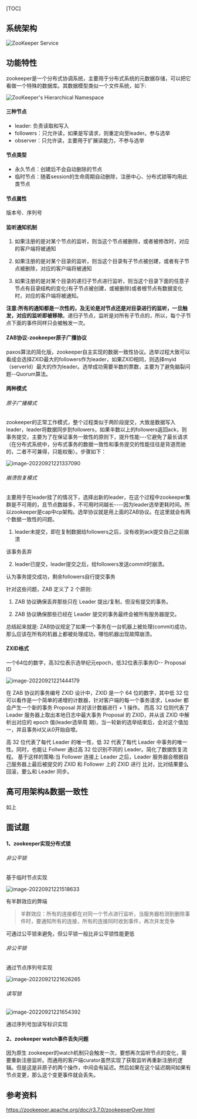 [TOC]

## 系统架构

![ZooKeeper Service](https://zookeeper.apache.org/doc/r3.8.0/images/zkservice.jpg)

## 功能特性

zookeeper是一个分布式协调系统，主要用于分布式系统的元数据存储，可以把它看做一个特殊的数据库。其数据模型类似一个文件系统，如下:

![ZooKeeper's Hierarchical Namespace](https://zookeeper.apache.org/doc/r3.8.0/images/zknamespace.jpg)

#### 三种节点

- leader: 负责读取和写入
- followers：只允许读，如果是写请求，则重定向至leader。参与选举
- observer：只允许读，主要用于扩展读能力，不参与选举

#### 节点类型

- 永久节点：创建后不会自动删除的节点
- 临时节点：随着session的生命周期自动删除，注册中心、分布式锁等均用此类节点

#### 节点属性

版本号、序列号

#### 监听通知机制

1. 如果注册的是对某个节点的监听，则当这个节点被删除，或者被修改时，对应的客户端将被通知
2. 如果注册的是对某个目录的监听，则当这个目录有子节点被创建，或者有子节点被删除，对应的客户端将被通知

3. 如果注册的是对某个目录的递归子节点进行监听，则当这个目录下面的任意子节点有目录结构的变化(有子节点被创建，或被删除)或者根节点有数据变化时，对应的客户端将被通知。

**注意:所有的通知都是一次性的，及无论是对节点还是对目录进行的监听，一旦触发，对应的监听即被移除**。递归子节点，监听是对所有子节点的，所以，每个子节点下面的事件同样只会被触发一次。

#### ZAB协议-zookeeper原子广播协议

paxos算法的简化版，zookeeper自主实现的数据一致性协议。选举过程大致可以看成会选择ZXID最大的followers作为leader，如果ZXID相同，则选择myid（serverId）最大的作为leader。选举成功需要半数的票数，主要为了避免脑裂问题--Quorum算法。

#### 两种模式

###### 原子广播模式

zookeeper的正常工作模式，整个过程类似于两阶段提交，大致是数据写入leader，leader将数据同步到followers，如果半数以上的followers返回ack，则事务提交，主要为了在保证事务一致性的原则下，提升性能---它避免了最长请求（在分布式系统中，分布式事务的数据一致性和事务提交的性能往往是背道而驰的，二者不可兼得，只能权衡）。步骤如下：

![image-20220921221337090](https://yusheng-picgo.oss-cn-beijing.aliyuncs.com/picgo/image-20220921221337090.png)

###### 崩溃恢复模式

主要用于在leader挂了的情况下，选择出新的leader，在这个过程中zookeeper集群是不可用的，且节点数越多，不可用时间越长----因为leader选举更耗时间。所以zookeeper是cap中cp架构。选举协议就是用上面的ZAB协议。在这里就会有两个数据一致性的问题。

1. leader未提交，即在复制数据给followers之后，没有收到ack提交自己之前崩溃

该事务丢弃

2. leader已提交，leader提交之后，给followers发送commit时崩溃。

认为事务提交成功，剩余followers自行提交事务

针对这些问题，ZAB 定义了 2 个原则:

1. ZAB 协议确保丢弃那些只在 Leader 提出/复制，但没有提交的事务。

2. ZAB 协议确保那些已经在 Leader 提交的事务最终会被所有服务器提交。

总结起来就是: ZAB协议规定了如果一个事务在一台机器上被处理(commit)成功，那么应该在所有的机器上都被处理成功，哪怕机器出现故障崩溃。

#### ZXID格式

一个64位的数字，高32位表示选举纪元epoch，低32位表示事务ID-- Proposal ID

![image-20220921221444179](https://yusheng-picgo.oss-cn-beijing.aliyuncs.com/picgo/image-20220921221444179.png)

在 ZAB 协议的事务编号 ZXID 设计中，ZXID 是一个 64 位的数字，其中低 32 位可以看作是一个简单的递增的计数器，针对客户端的每一个事务请求，Leader 都会产生一个新的事务 Proposal 并对该计数器进行 + 1 操作。
 而高 32 位则代表了 Leader 服务器上取出本地日志中最大事务 Proposal 的 ZXID，并从该 ZXID 中解析出对应的 epoch 值(leader选举周 期)，当一轮新的选举结束后，会对这个值加一，并且事务id又从0开始自增。

高 32 位代表了每代 Leader 的唯一性，低 32 代表了每代 Leader 中事务的唯一性。同时，也能让 Follwer 通过高 32 位识别不同的 Leader。简化了数据恢复流程。
 基于这样的策略:当 Follower 连接上 Leader 之后，Leader 服务器会根据自己服务器上最后被提交的 ZXID 和 Follower 上的 ZXID 进行 比对，比对结果要么回滚，要么和 Leader 同步。

## 高可用架构&数据一致性

如上

## 面试题

#### 1、zookeeper实现分布式锁

###### 非公平锁

基于临时节点实现

![image-20220921221518633](https://yusheng-picgo.oss-cn-beijing.aliyuncs.com/picgo/image-20220921221518633.png)

有羊群效应的弊端

> 羊群效应：所有的连接都在对同一个节点进行监听，当服务器检测到删除事件时，要通知所有的连接，所有的连接同时收到事件，再次并发竞争

可通过公平锁来避免，但公平锁一般比非公平锁性能更低

###### 非公平锁

通过节点序列号实现

![image-20220921221626265](https://yusheng-picgo.oss-cn-beijing.aliyuncs.com/picgo/image-20220921221626265.png)

###### 读写锁

![image-20220921221654392](https://yusheng-picgo.oss-cn-beijing.aliyuncs.com/picgo/image-20220921221654392.png)

通过序列号加读写标识实现

#### 2、zookeeper watch事件丢失问题

因为原生 zookeeper的watch机制只会触发一次，要想再次监听节点的变化，需要重新注册监听。而通用的客户端curator虽然实现了获取监听再重新注册的逻辑。但是这是非原子的两个操作，中间会有延迟。然后如果在这个延迟期间如果有节点变更，那么这个变更事件就会丢失。



## 参考资料

https://zookeeper.apache.org/doc/r3.7.0/zookeeperOver.html